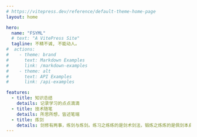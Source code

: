 ```yaml
---
# https://vitepress.dev/reference/default-theme-home-page
layout: home

hero:
  name: "FSYML"
  # text: "A VitePress Site"
  tagline: 不精不诚, 不能动人。
#  actions:
#    - theme: brand
#      text: Markdown Examples
#      link: /markdown-examples
#    - theme: alt
#      text: API Examples
#      link: /api-examples

features:
  - title: 知识总结
    details: 记录学习的点点滴滴
  - title: 技术随笔
    details: 所思所想，皆述笔端
  - title: 炼剑
    details: 剑修有两事，练剑与炼剑。练习之练练的是剑术剑法，锻炼之炼炼的是佩剑本身和本命飞剑。
---
```

